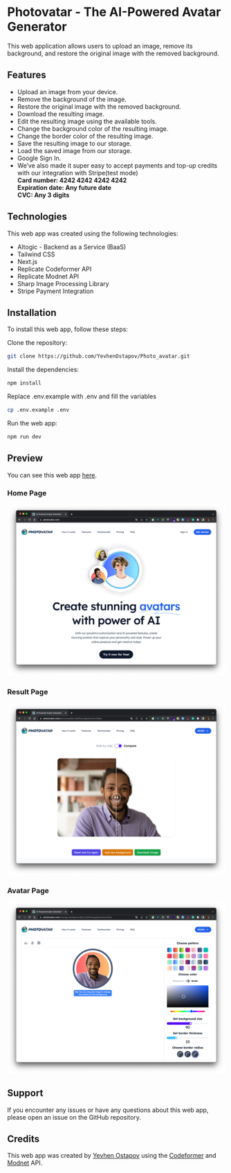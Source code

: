# Photovatar - The AI-Powered Avatar Generator

This web application allows users to upload an image, remove its background, and restore the original image with the removed background.

## Features
* Upload an image from your device.
* Remove the background of the image.
* Restore the original image with the removed background.
* Download the resulting image.
* Edit the resulting image using the available tools.
* Change the background color of the resulting image.
* Change the border color of the resulting image.
* Save the resulting image to our storage.
* Load the saved image from our storage.
* Google Sign In.
* We’ve also made it super easy to accept payments and top-up credits with our integration with Stripe(test mode)
  <br />**Card number: 4242 4242 4242 4242** <br />
  **Expiration date: Any future date** <br />
  **CVC: Any 3 digits**

## Technologies
This web app was created using the following technologies:
* Altogic - Backend as a Service (BaaS)
* Tailwind CSS
* Next.js
* Replicate Codeformer API
* Replicate Modnet API
* Sharp Image Processing Library
* Stripe Payment Integration

## Installation
To install this web app, follow these steps:

Clone the repository:
```bash
git clone https://github.com/YevhenOstapov/Photo_avatar.git
```
Install the dependencies:
```bash
npm install
```
Replace .env.example with .env and fill the variables
```bash
cp .env.example .env
```
Run the web app:
```bash
npm run dev
```

## Preview
You can see this web app [here](https://www.photovatar.com/).

### Home Page
![Home Page](./public/img/github/home.png)
### Result Page
![Home Page](./public/img/github/result.png)
### Avatar Page
![Home Page](./public/img/github/avatar.png)




## Support
If you encounter any issues or have any questions about this web app, please open an issue on the GitHub repository.

## Credits
This web app was created by [Yevhen Ostapov](https://www.upwork.com/freelancers/~013ba7d51dc1e4e355) using the [Codeformer](https://replicate.com/sczhou/codeformer) and [Modnet](https://replicate.com/pollinations/modnet) API.

